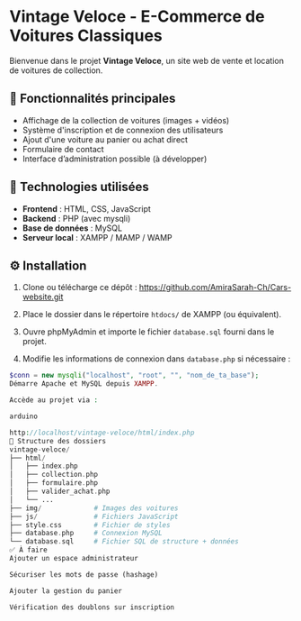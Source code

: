 # Vintage Veloce - E-Commerce de Voitures Classiques

Bienvenue dans le projet **Vintage Veloce**, un site web de vente et location de voitures de collection.

## 🚗 Fonctionnalités principales

- Affichage de la collection de voitures (images + vidéos)
- Système d'inscription et de connexion des utilisateurs
- Ajout d'une voiture au panier ou achat direct
- Formulaire de contact
- Interface d’administration possible (à développer)

## 🧱 Technologies utilisées

- **Frontend** : HTML, CSS, JavaScript
- **Backend** : PHP (avec mysqli)
- **Base de données** : MySQL
- **Serveur local** : XAMPP / MAMP / WAMP

## ⚙️ Installation

1. Clone ou télécharge ce dépôt :
https://github.com/AmiraSarah-Ch/Cars-website.git

2. Place le dossier dans le répertoire `htdocs/` de XAMPP (ou équivalent).

3. Ouvre phpMyAdmin et importe le fichier `database.sql` fourni dans le projet.

4. Modifie les informations de connexion dans `database.php` si nécessaire :
```php
$conn = new mysqli("localhost", "root", "", "nom_de_ta_base");
Démarre Apache et MySQL depuis XAMPP.

Accède au projet via :

arduino

http://localhost/vintage-veloce/html/index.php
📁 Structure des dossiers
vintage-veloce/
├── html/
│   ├── index.php
│   ├── collection.php
│   ├── formulaire.php
│   ├── valider_achat.php
│   └── ...
├── img/             # Images des voitures
├── js/              # Fichiers JavaScript
├── style.css        # Fichier de styles
├── database.php     # Connexion MySQL
└── database.sql     # Fichier SQL de structure + données
✅ À faire
Ajouter un espace administrateur

Sécuriser les mots de passe (hashage)

Ajouter la gestion du panier

Vérification des doublons sur inscription
